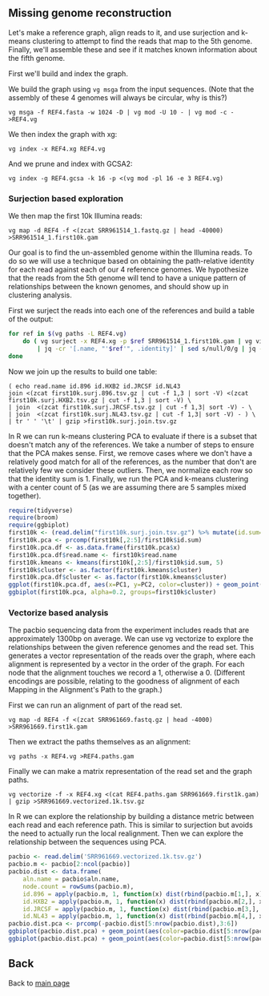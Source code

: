 ## Missing genome reconstruction

Let's make a reference graph, align reads to it, and use surjection and k-means clustering to attempt to find the reads that map to the 5th genome. Finally, we'll assemble these and see if it matches known information about the fifth genome.

First we'll build and index the graph.

We build the graph using `vg msga` from the input sequences. (Note that the assembly of these 4 genomes will always be circular, why is this?)

```
vg msga -f REF4.fasta -w 1024 -D | vg mod -U 10 - | vg mod -c -  >REF4.vg
```

We then index the graph with xg:

```
vg index -x REF4.xg REF4.vg
```

And we prune and index with GCSA2:

```
vg index -g REF4.gcsa -k 16 -p <(vg mod -pl 16 -e 3 REF4.vg)
```

### Surjection based exploration

We then map the first 10k Illumina reads:

```
vg map -d REF4 -f <(zcat SRR961514_1.fastq.gz | head -40000) >SRR961514_1.first10k.gam
```

Our goal is to find the un-assembled genome within the Illumina reads. To do so we will use a technique based on obtaining the path-relative identity for each read against each of our 4 reference genomes. We hypothesize that the reads from the 5th genome will tend to have a unique pattern of relationships between the known genomes, and should show up in clustering analysis.

First we surject the reads into each one of the references and build a table of the output:

```bash
for ref in $(vg paths -L REF4.vg)
    do ( vg surject -x REF4.xg -p $ref SRR961514_1.first10k.gam | vg view -a - \
        | jq -cr '[.name, "'$ref'", .identity]' | sed s/null/0/g | jq -cr @tsv ) | gzip >first10k.surj.$ref.tsv.gz
done
```

Now we join up the results to build one table:

```
( echo read.name id.896 id.HXB2 id.JRCSF id.NL43
join <(zcat first10k.surj.896.tsv.gz | cut -f 1,3 | sort -V) <(zcat first10k.surj.HXB2.tsv.gz | cut -f 1,3 | sort -V) \
| join  <(zcat first10k.surj.JRCSF.tsv.gz | cut -f 1,3| sort -V) - \
| join  <(zcat first10k.surj.NL43.tsv.gz | cut -f 1,3| sort -V) - ) \
| tr ' ' '\t' | gzip >first10k.surj.join.tsv.gz
```

In R we can run k-means clustering PCA to evaluate if there is a subset that doesn't match any of the references.
We take a number of steps to ensure that the PCA makes sense. First, we remove cases where we don't have a relatively good match for all of the references, as the number that don't are relatively few we consider these outliers.
Then, we normalize each row so that the identity sum is 1.
Finally, we run the PCA and k-means clustering with a center count of 5 (as we are assuming there are 5 samples mixed together).

```R
require(tidyverse)
require(broom)
require(ggbiplot)
first10k <- (read.delim("first10k.surj.join.tsv.gz") %>% mutate(id.sum=id.896+id.HXB2+id.JRCSF+id.NL43) %>% subset(id.sum > 0.95*4))
first10k.pca <- prcomp(first10k[,2:5]/first10k$id.sum)
first10k.pca.df <- as.data.frame(first10k.pca$x)
first10k.pca.df$read.name <- first10k$read.name
first10k.kmeans <- kmeans(first10k[,2:5]/first10k$id.sum, 5)
first10k$cluster <- as.factor(first10k.kmeans$cluster)
first10k.pca.df$cluster <- as.factor(first10k.kmeans$cluster)
ggplot(first10k.pca.df, aes(x=PC1, y=PC2, color=cluster)) + geom_point()
ggbiplot(first10k.pca, alpha=0.2, groups=first10k$cluster)
```

### Vectorize based analysis

The pacbio sequencing data from the experiment includes reads that are approximately 1300bp on average.
We can use vg vectorize to explore the relationships between the given reference genomes and the read set.
This generates a vector representation of the reads over the graph, where each alignment is represented by a vector in the order of the graph.
For each node that the alignment touches we record a 1, otherwise a 0.
(Different encodings are possible, relating to the goodness of alignment of each Mapping in the Alignment's Path to the graph.)

First we can run an alignment of part of the read set.

```
vg map -d REF4 -f <(zcat SRR961669.fastq.gz | head -4000) >SRR961669.first1k.gam
```

Then we extract the paths themselves as an alignment:

```
vg paths -x REF4.vg >REF4.paths.gam
```

Finally we can make a matrix representation of the read set and the graph paths.

```
vg vectorize -f -x REF4.xg <(cat REF4.paths.gam SRR961669.first1k.gam) | gzip >SRR961669.vectorized.1k.tsv.gz
```

In R we can explore the relationship by building a distance metric between each read and each reference path.
This is similar to surjection but avoids the need to actually run the local realignment.
Then we can explore the relationship between the sequences using PCA.

```R
pacbio <- read.delim('SRR961669.vectorized.1k.tsv.gz')
pacbio.m <- pacbio[2:ncol(pacbio)]
pacbio.dist <- data.frame(
    aln.name = pacbio$aln.name,
    node.count = rowSums(pacbio.m),
    id.896 = apply(pacbio.m, 1, function(x) dist(rbind(pacbio.m[1,], x))),
    id.HXB2 = apply(pacbio.m, 1, function(x) dist(rbind(pacbio.m[2,], x))),
    id.JRCSF = apply(pacbio.m, 1, function(x) dist(rbind(pacbio.m[3,], x))),
    id.NL43 = apply(pacbio.m, 1, function(x) dist(rbind(pacbio.m[4,], x))))
pacbio.dist.pca <- prcomp(-pacbio.dist[5:nrow(pacbio.dist),3:6])
ggbiplot(pacbio.dist.pca) + geom_point(aes(color=pacbio.dist[5:nrow(pacbio.dist),]$node.count+1)) + scale_color_continuous("node count") + theme_bw()
ggbiplot(pacbio.dist.pca) + geom_point(aes(color=pacbio.dist[5:nrow(pacbio.dist),]$node.count+1)) + scale_color_continuous("node count") + theme_bw()
```

## Back

Back to [main page](https://gtpb.github.io/CPANG18/)

